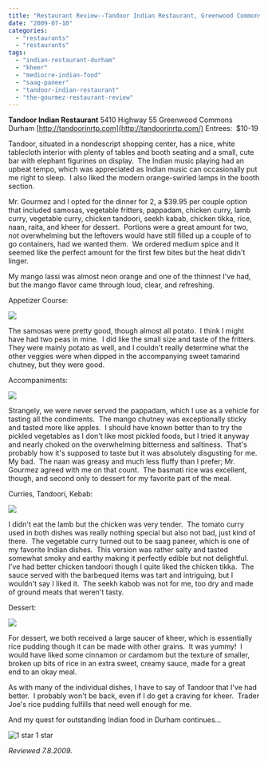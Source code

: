 ```yaml
---
title: "Restaurant Review--Tandoor Indian Restaurant, Greenwood Commons, Durham"
date: "2009-07-10"
categories:
  - "restaurants"
  - "restaurants"
tags:
  - "indian-restaurant-durham"
  - "kheer"
  - "mediocre-indian-food"
  - "saag-paneer"
  - "tandoor-indian-restaurant"
  - "the-gourmez-restaurant-review"
---
```


**Tandoor Indian Restaurant** 5410 Highway 55 Greenwood Commons Durham [http://tandoorinrtp.com](http://tandoorinrtp.com/) Entrees:  $10-19

Tandoor, situated in a nondescript shopping center, has a nice, white tablecloth interior with plenty of tables and booth seating and a small, cute bar with elephant figurines on display.  The Indian music playing had an upbeat tempo, which was appreciated as Indian music can occasionally put me right to sleep.  I also liked the modern orange-swirled lamps in the booth section.

Mr. Gourmez and I opted for the dinner for 2, a $39.95 per couple option that included samosas, vegetable fritters, pappadam, chicken curry, lamb curry, vegetable curry, chicken tandoori, seekh kabab, chicken tikka, rice, naan, raita, and kheer for dessert.  Portions were a great amount for two, not overwhelming but the leftovers would have still filled up a couple of to go containers, had we wanted them.  We ordered medium spice and it seemed like the perfect amount for the first few bites but the heat didn't linger.

My mango lassi was almost neon orange and one of the thinnest I've had, but the mango flavor came through loud, clear, and refreshing.

Appetizer Course:

![](http://www.thegourmez.com/photos/tandoor2.jpg)

The samosas were pretty good, though almost all potato.  I think I might have had two peas in mine.  I did like the small size and taste of the fritters. They were mainly potato as well, and I couldn't really determine what the other veggies were when dipped in the accompanying sweet tamarind chutney, but they were good.

Accompaniments:

![](http://www.thegourmez.com/photos/tandoor3.jpg)

Strangely, we were never served the pappadam, which I use as a vehicle for tasting all the condiments.  The mango chutney was exceptionally sticky and tasted more like apples.  I should have known better than to try the pickled vegetables as I don't like most pickled foods, but I tried it anyway and nearly choked on the overwhelming bitterness and saltiness.  That's probably how it's supposed to taste but it was absolutely disgusting for me.  My bad.  The naan was greasy and much less fluffy than I prefer; Mr. Gourmez agreed with me on that count.  The basmati rice was excellent, though, and second only to dessert for my favorite part of the meal.

Curries, Tandoori, Kebab:

![](http://www.thegourmez.com/photos/tandoor5.jpg)

I didn't eat the lamb but the chicken was very tender.  The tomato curry used in both dishes was really nothing special but also not bad, just kind of there.  The vegetable curry turned out to be saag paneer, which is one of my favorite Indian dishes.  This version was rather salty and tasted somewhat smoky and earthy making it perfectly edible but not delightful.  I've had better chicken tandoori though I quite liked the chicken tikka.  The sauce served with the barbequed items was tart and intriguing, but I wouldn't say I liked it.  The seekh kabob was not for me, too dry and made of ground meats that weren't tasty.

Dessert:

![](http://www.thegourmez.com/photos/tandoor7.jpg)

For dessert, we both received a large saucer of kheer, which is essentially rice pudding though it can be made with other grains.  It was yummy!  I would have liked some cinnamon or cardamom but the texture of smaller, broken up bits of rice in an extra sweet, creamy sauce, made for a great end to an okay meal.

As with many of the individual dishes, I have to say of Tandoor that I've had better.  I probably won't be back, even if I do get a craving for kheer.  Trader Joe's rice pudding fulfills that need well enough for me.

And my quest for outstanding Indian food in Durham continues...




<div class="caption">

![1 star](http://s3.amazonaws.com/thegourmez-wpmedia/2009/04/rating_olive1.gif "rating_olive1") 1 star</div>


_Reviewed 7.8.2009._
